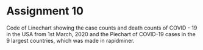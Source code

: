 # Assignment 10 

Code of Linechart showing the case counts and death counts of COVID - 19 in the USA from 1st March, 2020 and the Piechart of COVID-19 
cases in the 9 largest countries,  which was made in rapidminer. 
